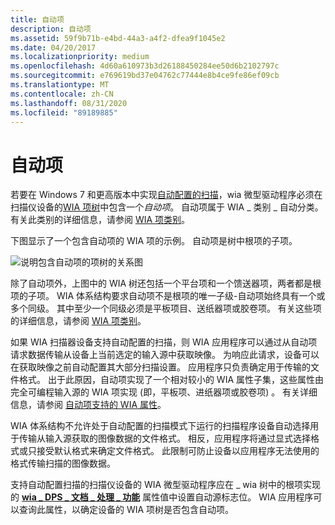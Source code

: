 ```yaml
---
title: 自动项
description: 自动项
ms.assetid: 59f9b71b-e4bd-44a3-a4f2-dfea9f1045e2
ms.date: 04/20/2017
ms.localizationpriority: medium
ms.openlocfilehash: 4d60a610973b3d26188450284ee50d6b2102797c
ms.sourcegitcommit: e769619bd37e04762c77444e8b4ce9fe86ef09cb
ms.translationtype: MT
ms.contentlocale: zh-CN
ms.lasthandoff: 08/31/2020
ms.locfileid: "89189885"
---
```

# <a name="auto-item"></a>自动项


若要在 Windows 7 和更高版本中实现[自动配置的扫描](auto-configured-scanning.md)，wia 微型驱动程序必须在扫描仪设备的[WIA 项树](wia-item-trees.md)中包含一个*自动项*。 自动项属于 WIA \_ 类别 \_ 自动分类。 有关此类别的详细信息，请参阅 [WIA 项类别](wia-item-categories.md)。

下图显示了一个包含自动项的 WIA 项的示例。 自动项是树中根项的子项。

![说明包含自动项的项树的关系图](images/wia-feeder-tree5.png)

除了自动项外，上图中的 WIA 树还包括一个平台项和一个馈送器项，两者都是根项的子项。 WIA 体系结构要求自动项不是根项的唯一子级-自动项始终具有一个或多个同级。 其中至少一个同级必须是平板项目、送纸器项或胶卷项。 有关这些项的详细信息，请参阅 [WIA 项类别](wia-item-categories.md)。

如果 WIA 扫描器设备支持自动配置的扫描，则 WIA 应用程序可以通过从自动项请求数据传输从设备上当前选定的输入源中获取映像。 为响应此请求，设备可以在获取映像之前自动配置其大部分扫描设置。 应用程序只负责确定用于传输的文件格式。 出于此原因，自动项实现了一个相对较小的 WIA 属性子集，这些属性由完全可编程输入源的 WIA 项实现 (即，平板项、进纸器项或胶卷项) 。 有关详细信息，请参阅 [自动项支持的 WIA 属性](wia-properties-supported-by-an-auto-item.md)。

WIA 体系结构不允许处于自动配置的扫描模式下运行的扫描程序设备自动选择用于传输从输入源获取的图像数据的文件格式。 相反，应用程序将通过显式选择格式或只接受默认格式来确定文件格式。 此限制可防止设备以应用程序无法使用的格式传输扫描的图像数据。

支持自动配置扫描的扫描仪设备的 WIA 微型驱动程序应在 \_ wia 树中的根项实现的 [**wia \_ DPS \_ 文档 \_ 处理 \_ 功能**](./wia-dps-document-handling-capabilities.md) 属性值中设置自动源标志位。 WIA 应用程序可以查询此属性，以确定设备的 WIA 项树是否包含自动项。

 

